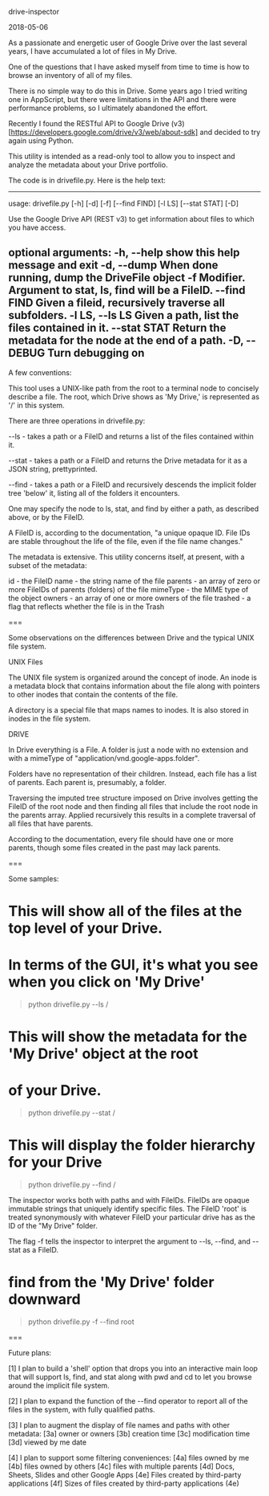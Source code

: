 drive-inspector

2018-05-06

As a passionate and energetic user of Google Drive over the last
several years, I have accumulated a lot of files in My Drive.

One of the questions that I have asked myself from time to time is
how to browse an inventory of all of my files.

There is no simple way to do this in Drive.  Some years ago I tried
writing one in AppScript, but there were limitations in the API and
there were performance problems, so I ultimately abandoned the effort.

Recently I found the RESTful API to Google Drive (v3)
[https://developers.google.com/drive/v3/web/about-sdk]
and decided to try again using Python.

This utility is intended as a read-only tool to allow you to inspect
and analyze the metadata about your Drive portfolio.

The code is in drivefile.py.  Here is the help text:

-----
usage: drivefile.py [-h] [-d] [-f] [--find FIND] [-l LS] [--stat STAT] [-D]

Use the Google Drive API (REST v3) to get information about files
to which you have access.

optional arguments:
  -h, --help      show this help message and exit
  -d, --dump      When done running, dump the DriveFile object
  -f              Modifier. Argument to stat, ls, find will be a FileID.
  --find FIND     Given a fileid, recursively traverse all subfolders.
  -l LS, --ls LS  Given a path, list the files contained in it.
  --stat STAT     Return the metadata for the node at the end of a path.
  -D, --DEBUG     Turn debugging on
-----

A few conventions:

This tool uses a UNIX-like path from the root to a terminal node to
concisely describe a file.  The root, which Drive shows as 'My Drive,'
is represented as '/' in this system.

There are three operations in drivefile.py:

--ls - takes a path or a FileID and returns a list of the files
       contained within it.

--stat - takes a path or a FileID and returns the Drive metadata
         for it as a JSON string, prettyprinted.

--find - takes a path or a FileID and recursively descends the
         implicit folder tree 'below' it, listing all of the folders
         it encounters.

One may specify the node to ls, stat, and find by either a path, as
described above, or by the FileID.

A FileID is, according to the documentation, "a unique opaque ID.
File IDs are stable throughout the life of the file, even if the
file name changes."

The metadata is extensive.  This utility concerns itself, at present,
with a subset of the metadata:

id - the FileID
name - the string name of the file
parents - an array of zero or more FileIDs of parents (folders) of
   the file
mimeType - the MIME type of the object
owners - an array of one or more owners of the file
trashed - a flag that reflects whether the file is in the Trash

===

Some observations on the differences between Drive and the typical
UNIX file system.

UNIX Files

The UNIX file system is organized around the concept of inode.  An
inode is a metadata block that contains information about the file
along with pointers to other inodes that contain the contents of the
file.

A directory is a special file that maps names to inodes.  It is also
stored in inodes in the file system.

DRIVE

In Drive everything is a File.  A folder is just a node with no extension
and with a mimeType of "application/vnd.google-apps.folder".

Folders have no representation of their children.  Instead, each
file has a list of parents.  Each parent is, presumably, a folder.

Traversing the imputed tree structure imposed on Drive involves getting
the FileID of the root node and then finding all files that include
the root node in the parents array.  Applied recursively this results
in a complete traversal of all files that have parents.

According to the documentation, every file should have one or more
parents, though some files created in the past may lack parents.

===

Some samples:

# This will show all of the files at the top level of your Drive.
# In terms of the GUI, it's what you see when you click on 'My Drive'
> python drivefile.py --ls /

# This will show the metadata for the 'My Drive' object at the root
# of your Drive.
> python drivefile.py --stat /

# This will display the folder hierarchy for your Drive
> python drivefile.py --find /

The inspector works both with paths and with FileIDs.  FileIDs are
opaque immutable strings that uniquely identify specific files.
The FileID 'root' is treated synonymously with whatever FileID your
particular drive has as the ID of the "My Drive" folder.

The flag -f tells the inspector to interpret the argument to --ls,
--find, and --stat as a FileID.

# find from the 'My Drive' folder downward
> python drivefile.py -f --find root

===

Future plans:

[1] I plan to build a 'shell' option that drops you into an interactive
main loop that will support ls, find, and stat along with pwd and cd
to let you browse around the implicit file system.

[2] I plan to expand the function of the --find operator to report
all of the files in the system, with fully qualified paths.

[3] I plan to augment the display of file names and paths with other
metadata:
    [3a] owner or owners
    [3b] creation time
    [3c] modification time
    [3d] viewed by me date

[4] I plan to support some filtering conveniences:
    [4a] files owned by me
    [4b] files owned by others
    [4c] files with multiple parents
    [4d] Docs, Sheets, Slides and other Google Apps
    [4e] Files created by third-party applications
    [4f] Sizes of files created by third-party applications (4e)
